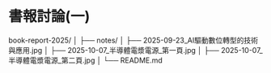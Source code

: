 # 書報討論(一)
book-report-2025/
│
├── notes/
│    ├── 2025-09-23_AI驅動數位轉型的技術與應用.jpg
│    ├── 2025-10-07_半導體電漿電源_第一頁.jpg
│    ├── 2025-10-07_半導體電漿電源_第二頁.jpg
│
└── README.md
